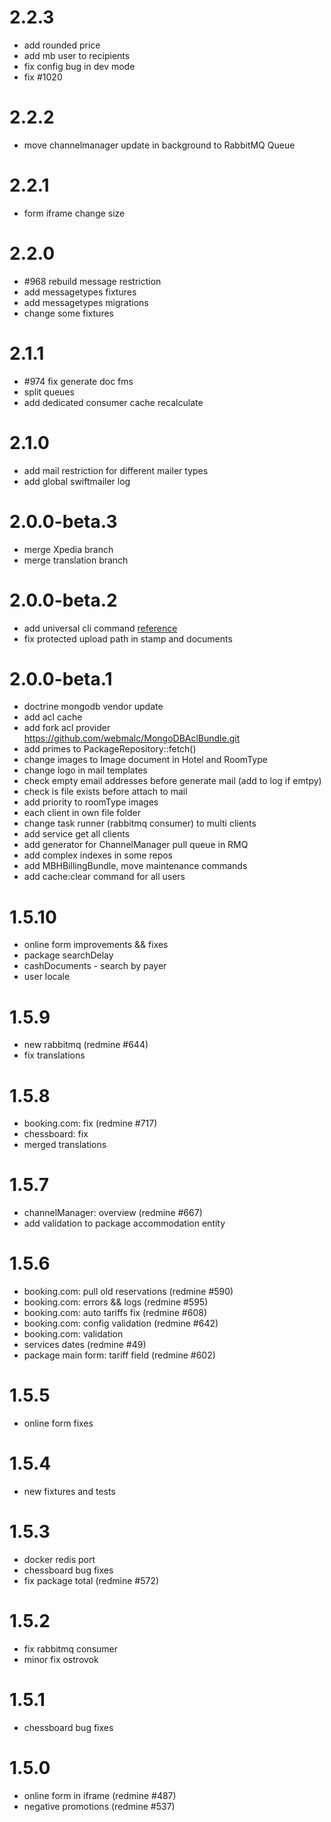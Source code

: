 2.2.3
============
* add rounded price
* add mb user to recipients
* fix config bug in dev mode
* fix #1020

2.2.2
============
* move channelmanager update in background to RabbitMQ Queue

2.2.1
============
* form iframe change size

2.2.0
============
* \#968 rebuild message restriction
* add messagetypes fixtures
* add messagetypes migrations
* change some fixtures 

2.1.1
============
* \#974 fix generate doc fms
* split queues 
* add dedicated consumer cache recalculate 

2.1.0
============
* add mail restriction for different mailer types
* add global swiftmailer log

2.0.0-beta.3
============
* merge Xpedia branch
* merge translation branch

2.0.0-beta.2
============
 
* add universal cli command [reference](http://redmine.maxi-booking.ru/issues/926#note-3)
* fix protected upload path in stamp and documents

2.0.0-beta.1
============
* doctrine mongodb vendor update
* add acl cache
* add fork acl provider https://github.com/webmalc/MongoDBAclBundle.git
* add primes to PackageRepository::fetch()
* change images to Image document in Hotel  and RoomType
* change logo in mail templates
* check empty email addresses before generate mail (add to log if emtpy) 
* check is file exists before attach to mail
* add priority to roomType images
* each client in own file folder
* change task runner (rabbitmq consumer) to multi clients
* add service get all clients 
* add generator for ChannelManager pull queue in RMQ
* add complex indexes in some repos
* add MBHBillingBundle, move maintenance commands
* add cache:clear command for all users


1.5.10
============
* online form improvements && fixes
* package searchDelay
* cashDocuments - search by payer
* user locale

1.5.9
=============
* new rabbitmq (redmine #644)
* fix translations

1.5.8
=============
* booking.com: fix (redmine #717)
* chessboard: fix
* merged translations

1.5.7
=============
* channelManager: overview (redmine #667)
* add validation to package accommodation entity

1.5.6
=============
* booking.com: pull old reservations (redmine #590)
* booking.com: errors && logs (redmine #595)
* booking.com: auto tariffs fix (redmine #608)
* booking.com: config validation (redmine #642)
* booking.com: validation
* services dates (redmine #49)
* package main form: tariff field (redmine #602)

1.5.5
=============
* online form fixes

1.5.4
=============
* new fixtures and tests

1.5.3
=============
* docker redis port
* chessboard bug fixes
* fix package total (redmine #572)

1.5.2
=============
* fix rabbitmq consumer
* minor fix ostrovok

1.5.1
=============
* chessboard bug fixes

1.5.0
=============
* online form in iframe (redmine #487) 
* negative promotions (redmine #537)
